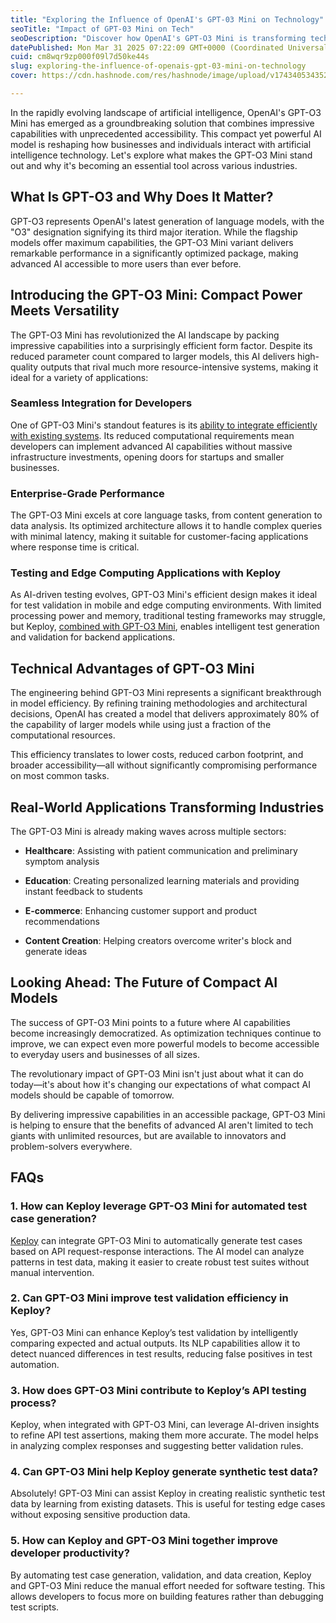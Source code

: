 ```yaml
---
title: "Exploring the Influence of OpenAI's GPT-03 Mini on Technology"
seoTitle: "Impact of GPT-03 Mini on Tech"
seoDescription: "Discover how OpenAI's GPT-O3 Mini is transforming technology with its accessible, efficient AI capabilities across various industries"
datePublished: Mon Mar 31 2025 07:22:09 GMT+0000 (Coordinated Universal Time)
cuid: cm8wqr9zp000f09l7d50ke44s
slug: exploring-the-influence-of-openais-gpt-03-mini-on-technology
cover: https://cdn.hashnode.com/res/hashnode/image/upload/v1743405343528/d21bf530-2c20-4316-8a0b-c1a76b95b6b3.png

---
```


In the rapidly evolving landscape of artificial intelligence, OpenAI's GPT-O3 Mini has emerged as a groundbreaking solution that combines impressive capabilities with unprecedented accessibility. This compact yet powerful AI model is reshaping how businesses and individuals interact with artificial intelligence technology. Let's explore what makes the GPT-O3 Mini stand out and why it's becoming an essential tool across various industries.

## What Is GPT-O3 and Why Does It Matter?

GPT-O3 represents OpenAI's latest generation of language models, with the "O3" designation signifying its third major iteration. While the flagship models offer maximum capabilities, the GPT-O3 Mini variant delivers remarkable performance in a significantly optimized package, making advanced AI accessible to more users than ever before.

## Introducing the GPT-O3 Mini: Compact Power Meets Versatility

The GPT-O3 Mini has revolutionized the AI landscape by packing impressive capabilities into a surprisingly efficient form factor. Despite its reduced parameter count compared to larger models, this AI delivers high-quality outputs that rival much more resource-intensive systems, making it ideal for a variety of applications:

### Seamless Integration for Developers

One of GPT-O3 Mini's standout features is its [ability to integrate efficiently with existing systems](https://keploy.io/blog/community/testing-with-chatgpt-epic-wins-and-fails). Its reduced computational requirements mean developers can implement advanced AI capabilities without massive infrastructure investments, opening doors for startups and smaller businesses.

### Enterprise-Grade Performance

The GPT-O3 Mini excels at core language tasks, from content generation to data analysis. Its optimized architecture allows it to handle complex queries with minimal latency, making it suitable for customer-facing applications where response time is critical.

### **Testing and Edge Computing Applications with Keploy**

As AI-driven testing evolves, GPT-O3 Mini's efficient design makes it ideal for test validation in mobile and edge computing environments. With limited processing power and memory, traditional testing frameworks may struggle, but Keploy, [combined with GPT-O3 Mini](https://keploy.io/blog/community/comparing-github-copilot-vs-chatgpt-for-unit-testing), enables intelligent test generation and validation for backend applications.

## Technical Advantages of GPT-O3 Mini

The engineering behind GPT-O3 Mini represents a significant breakthrough in model efficiency. By refining training methodologies and architectural decisions, OpenAI has created a model that delivers approximately 80% of the capability of larger models while using just a fraction of the computational resources.

This efficiency translates to lower costs, reduced carbon footprint, and broader accessibility—all without significantly compromising performance on most common tasks.

## Real-World Applications Transforming Industries

The GPT-O3 Mini is already making waves across multiple sectors:

* **Healthcare**: Assisting with patient communication and preliminary symptom analysis
    
* **Education**: Creating personalized learning materials and providing instant feedback to students
    
* **E-commerce**: Enhancing customer support and product recommendations
    
* **Content Creation**: Helping creators overcome writer's block and generate ideas
    

## Looking Ahead: The Future of Compact AI Models

The success of GPT-O3 Mini points to a future where AI capabilities become increasingly democratized. As optimization techniques continue to improve, we can expect even more powerful models to become accessible to everyday users and businesses of all sizes.

The revolutionary impact of GPT-O3 Mini isn't just about what it can do today—it's about how it's changing our expectations of what compact AI models should be capable of tomorrow.

By delivering impressive capabilities in an accessible package, GPT-O3 Mini is helping to ensure that the benefits of advanced AI aren't limited to tech giants with unlimited resources, but are available to innovators and problem-solvers everywhere.

## **FAQs**

### **1\. How can Keploy leverage GPT-O3 Mini for automated test case generation?**

[Keploy](http://keploy.io) can integrate GPT-O3 Mini to automatically generate test cases based on API request-response interactions. The AI model can analyze patterns in test data, making it easier to create robust test suites without manual intervention.

### **2\. Can GPT-O3 Mini improve test validation efficiency in Keploy?**

Yes, GPT-O3 Mini can enhance Keploy’s test validation by intelligently comparing expected and actual outputs. Its NLP capabilities allow it to detect nuanced differences in test results, reducing false positives in test automation.

### **3\. How does GPT-O3 Mini contribute to Keploy’s API testing process?**

Keploy, when integrated with GPT-O3 Mini, can leverage AI-driven insights to refine API test assertions, making them more accurate. The model helps in analyzing complex responses and suggesting better validation rules.

### **4\. Can GPT-O3 Mini help Keploy generate synthetic test data?**

Absolutely! GPT-O3 Mini can assist Keploy in creating realistic synthetic test data by learning from existing datasets. This is useful for testing edge cases without exposing sensitive production data.

### **5\. How can Keploy and GPT-O3 Mini together improve developer productivity?**

By automating test case generation, validation, and data creation, Keploy and GPT-O3 Mini reduce the manual effort needed for software testing. This allows developers to focus more on building features rather than debugging test scripts.